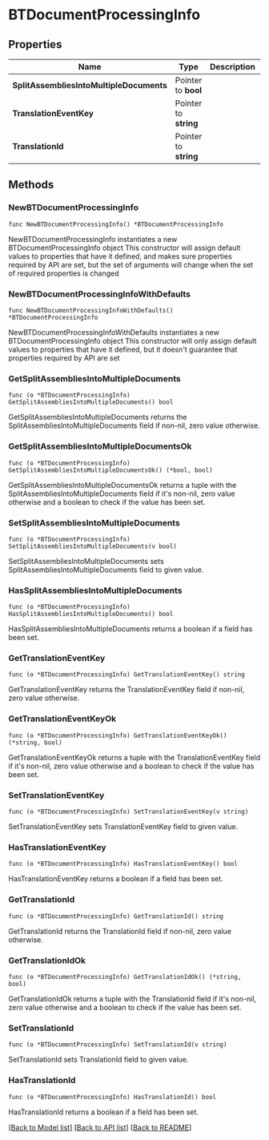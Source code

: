 # BTDocumentProcessingInfo

## Properties

Name | Type | Description | Notes
------------ | ------------- | ------------- | -------------
**SplitAssembliesIntoMultipleDocuments** | Pointer to **bool** |  | [optional] 
**TranslationEventKey** | Pointer to **string** |  | [optional] 
**TranslationId** | Pointer to **string** |  | [optional] 

## Methods

### NewBTDocumentProcessingInfo

`func NewBTDocumentProcessingInfo() *BTDocumentProcessingInfo`

NewBTDocumentProcessingInfo instantiates a new BTDocumentProcessingInfo object
This constructor will assign default values to properties that have it defined,
and makes sure properties required by API are set, but the set of arguments
will change when the set of required properties is changed

### NewBTDocumentProcessingInfoWithDefaults

`func NewBTDocumentProcessingInfoWithDefaults() *BTDocumentProcessingInfo`

NewBTDocumentProcessingInfoWithDefaults instantiates a new BTDocumentProcessingInfo object
This constructor will only assign default values to properties that have it defined,
but it doesn't guarantee that properties required by API are set

### GetSplitAssembliesIntoMultipleDocuments

`func (o *BTDocumentProcessingInfo) GetSplitAssembliesIntoMultipleDocuments() bool`

GetSplitAssembliesIntoMultipleDocuments returns the SplitAssembliesIntoMultipleDocuments field if non-nil, zero value otherwise.

### GetSplitAssembliesIntoMultipleDocumentsOk

`func (o *BTDocumentProcessingInfo) GetSplitAssembliesIntoMultipleDocumentsOk() (*bool, bool)`

GetSplitAssembliesIntoMultipleDocumentsOk returns a tuple with the SplitAssembliesIntoMultipleDocuments field if it's non-nil, zero value otherwise
and a boolean to check if the value has been set.

### SetSplitAssembliesIntoMultipleDocuments

`func (o *BTDocumentProcessingInfo) SetSplitAssembliesIntoMultipleDocuments(v bool)`

SetSplitAssembliesIntoMultipleDocuments sets SplitAssembliesIntoMultipleDocuments field to given value.

### HasSplitAssembliesIntoMultipleDocuments

`func (o *BTDocumentProcessingInfo) HasSplitAssembliesIntoMultipleDocuments() bool`

HasSplitAssembliesIntoMultipleDocuments returns a boolean if a field has been set.

### GetTranslationEventKey

`func (o *BTDocumentProcessingInfo) GetTranslationEventKey() string`

GetTranslationEventKey returns the TranslationEventKey field if non-nil, zero value otherwise.

### GetTranslationEventKeyOk

`func (o *BTDocumentProcessingInfo) GetTranslationEventKeyOk() (*string, bool)`

GetTranslationEventKeyOk returns a tuple with the TranslationEventKey field if it's non-nil, zero value otherwise
and a boolean to check if the value has been set.

### SetTranslationEventKey

`func (o *BTDocumentProcessingInfo) SetTranslationEventKey(v string)`

SetTranslationEventKey sets TranslationEventKey field to given value.

### HasTranslationEventKey

`func (o *BTDocumentProcessingInfo) HasTranslationEventKey() bool`

HasTranslationEventKey returns a boolean if a field has been set.

### GetTranslationId

`func (o *BTDocumentProcessingInfo) GetTranslationId() string`

GetTranslationId returns the TranslationId field if non-nil, zero value otherwise.

### GetTranslationIdOk

`func (o *BTDocumentProcessingInfo) GetTranslationIdOk() (*string, bool)`

GetTranslationIdOk returns a tuple with the TranslationId field if it's non-nil, zero value otherwise
and a boolean to check if the value has been set.

### SetTranslationId

`func (o *BTDocumentProcessingInfo) SetTranslationId(v string)`

SetTranslationId sets TranslationId field to given value.

### HasTranslationId

`func (o *BTDocumentProcessingInfo) HasTranslationId() bool`

HasTranslationId returns a boolean if a field has been set.


[[Back to Model list]](../README.md#documentation-for-models) [[Back to API list]](../README.md#documentation-for-api-endpoints) [[Back to README]](../README.md)


